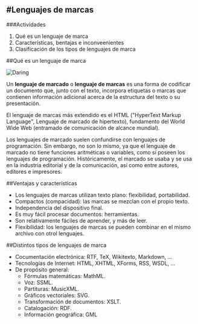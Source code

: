 #Lenguajes de marcas
---------------------


###Actividades


1. Qué es un lenguaje de marca
2. Características, bentajas e inconveenientes
3. Clasificación de los tipos de lenguajes de marca

##Qué es un lenguaje de marca

![Daring](http://upload.wikimedia.org/wikipedia/commons/thumb/6/63/Xml.gif/240px-Xml.gif "Ejemplo de XML")

Un **lenguaje de marcado** o **lenguaje de marcas** es una forma de codificar un documento que, junto con el texto, incorpora etiquetas o marcas que contienen información adicional acerca de la estructura del texto o su presentación.

El lenguaje de marcas más extendido es el HTML ("HyperText Markup Language", Lenguaje de marcado de hipertexto), fundamento del World Wide Web (entramado de comunicación de alcance mundial).

Los lenguajes de marcado suelen confundirse con lenguajes de programación. Sin embargo, no son lo mismo, ya que el lenguaje de marcado no tiene funciones aritméticas o variables, como sí poseen los lenguajes de programación. Históricamente, el marcado se usaba y se usa en la industria editorial y de la comunicación, así como entre autores, editores e impresores.



##Ventajas y características

* Los lenguajes de marcas utilizan texto plano: flexibilidad, portabilidad.
* Compactos (compacidad): las marcas se mezclan con el propio texto.
* Independencia del dispositivo final.
* Es muy fácil procesar documentos: herramientas.
* Son relativamente fáciles de aprender, y más de leer.
* Flexibilidad: los lenguajes de marcas se pueden combinar en el mismo archivo con otrol lenguajes.


##Distintos tipos de lenguajes de marca

* Cocumentación electrónica: RTF, TeX, Wikitexto, Markdown, ...
* Tecnologías de Internet: HTML, XHTML, XForms, RSS, WSDL, ...
* De propósito general:
    * Fórmulas matemáticas: MathML.
    * Voz: SSML.
    * Partituras: MusicXML.
    * Gráficos vectoriales: SVG.
    * Transformación de documentos: XSLT.
    * Catalogación: RDF.
    * Información geográfica: GML